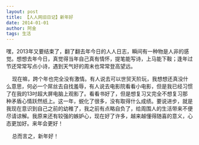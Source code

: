 ```yaml
---
layout: post
title: 【人人网旧日记】新年好
date: 2014-01-01
author: 阿金
tags: 生活
---
```


嘿，2013年又要结束了，翻了翻去年今日的人人日志，瞬间有一种物是人非的感觉。想想去年今日，真觉得当年自己真有情怀，提笔能写诗，上马能下鞍；逢年过节还常常写点小诗，遇到天气好的周末也常常登高望远。

    现在嘛，跨个年也完全没有激情。有人说去可以世贸天阶玩，我想想还真没什么意思，何必一个屌丝去自找羞辱，有人说去电影院看看小电影，但是我已经习惯了在我的13吋超大屏电脑上观影了。看看书好了，但是想复习又完全不想复习那种矛盾心情跃然纸上。这一年，蜕化了很多，没有取得什么成绩。要说进步，就是我现在意识到自己之前的幼稚了，我之前有点略自负了，给周围人的生活带来不便尽请谅解。我原来还有较强的嫉妒心，现在好了许多，越来越懂得随喜的意义，心态更加好。来年会更好！

    总而言之，新年好！
